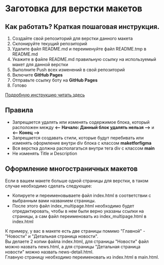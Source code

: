 # Заготовка для верстки макетов

## Как работать? Краткая пошаговая инструкция.
1. Создайте свой репозиторий для верстки данного макета
2. Склонируйте текущий репозиторий
3. Удалите файл README.md и переименуйте файл README.tmp в README.md
4. Укажите в файле README.md правильную ссылку на используемый макет для данной верстки
5. Выполните Push всех изменений в свой репозиторий
6. Включите **GitHub Pages**
7. Отправьте ссылку боту на **GitHub Pages** 
8. Готово

[Подробную инструкцию читать здесь](https://jazzy-band-a7c.notion.site/git-4f6201ace2ae4f109cc3ec74feb1961b)

## Правила
- Запрещается удалять или изменять содержимое блока, который расположен между **<-- Начало: Данный блок удалять нельзя -->** и **<-- Конец -->**
- Запрещается создавать стили, которые будут перебивать или изменять оформление внутри div блока с классом **maketforfigma**
- Вся верстка должна располагаться внутри тега div с классом **main**
- Не изменять Title и Description

## Оформление многостраничных макетов
Если в вашем макете больше одной страницы для верстки, в таком случае необходимо сделать следующее:
- Копируете и переименовываете файл index.html в соответствии с выбранным вами названием страницы.
- После этого файл index_multipage.html необходимо будет отредактировать, чтобы в нем были верно указаны ссылки на страницы, а сам файл переименовать из index_multipage.html в index.html

К примеру, у вас в макете есть две страницы помимо "Главной" - "Новости" и "Детальная страница новости".  
Вы делаете 2 копии файла index.html, для страницы "Новости" файл можно назвать news.html, а для страницы "Детальная страница новости" можно назвать news-detail.html.  
Главную страницу необходимо переименовать из index.html в main.html.